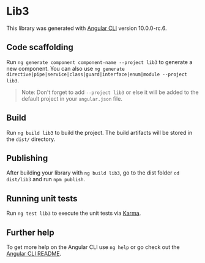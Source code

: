 # Lib3

This library was generated with [Angular CLI](https://github.com/angular/angular-cli) version 10.0.0-rc.6.

## Code scaffolding

Run `ng generate component component-name --project lib3` to generate a new component. You can also use `ng generate directive|pipe|service|class|guard|interface|enum|module --project lib3`.
> Note: Don't forget to add `--project lib3` or else it will be added to the default project in your `angular.json` file. 

## Build

Run `ng build lib3` to build the project. The build artifacts will be stored in the `dist/` directory.

## Publishing

After building your library with `ng build lib3`, go to the dist folder `cd dist/lib3` and run `npm publish`.

## Running unit tests

Run `ng test lib3` to execute the unit tests via [Karma](https://karma-runner.github.io).

## Further help

To get more help on the Angular CLI use `ng help` or go check out the [Angular CLI README](https://github.com/angular/angular-cli/blob/master/README.md).
